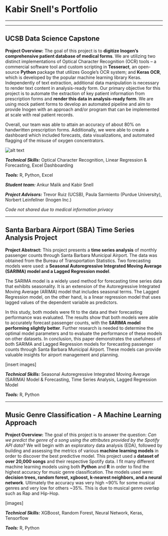 # Kabir Snell's Portfolio

---
---

## UCSB Data Science Capstone
**Project Overview:** The goal of this project is to **digitize Inogen’s comprehensive patient database of medical forms**. We are utilizing two distinct implementations of Optical Character Recognition (OCR) tools – a commercial software tool and custom scripting in **Tesseract**, an open-source **Python** package that utilizes Google’s OCR system; and **Keras OCR**, which is developed by the popular machine learning library Keras. Independently of text extraction, additional data manipulation is necessary to render text content in analysis-ready form. Our primary objective for this project is to automate the extraction of key patient information from prescription forms and **render this data in analysis-ready form**. We are using mock patient forms to develop an automated pipeline and aim to provide Inogen with an approach and/or program that can be implemented at scale with real patient records.

Overall, our team was able to attain an accuracy of about 80% on handwritten prescription forms. Additionally, we were able to create a dashboard which included forecasts, data visualizations, and automated flagging of the misuse of oxygen concentrators. 

![alt text]([http://url/to/img.png](https://github.com/kabirjs/kabirjs.github.io/blob/main/assets/inogen_poster.jpg))


_**Technical Skills:**_ Optical Character Recognition, Linear Regression & Forecasting, Excel Dashboarding

_**Tools:**_ R, Python, Excel

_**Student team:**_ Ankur Malik and Kabir Snell

_**Project Advisors:**_ Trevor Ruiz (UCSB), Paula Sarmiento (Purdue University), Norbert Leinfellner (Inogen Inc.)

_Code not shared due to medical information privacy_

---

## Santa Barbara Airport (SBA) Time Series Analysis Project
**Project Abstract:** This project presents a **time series analysis** of monthly passenger counts through Santa Barbara Municipal Airport. The data was obtained from the Bureau of Transportation Statistics. Two forecasting models were used: a **Seasonal Autoregressive Integrated Moving Average (SARIMA) model and a Lagged Regression model**.

The SARIMA model is a widely used method for forecasting time series data that exhibits seasonality. It is an extension of the Autoregressive Integrated Moving Average (ARIMA) model that includes seasonal terms. The Lagged Regression model, on the other hand, is a linear regression model that uses lagged values of the dependent variable as predictors.

In this study, both models were fit to the data and their forecasting performance was evaluated. The results show that both models were able to accurately forecast passenger counts, with the **SARIMA model performing slightly better**. Further research is needed to determine the optimal model parameters and to evaluate the performance of these models on other datasets. In conclusion, this paper demonstrates the usefulness of both SARIMA and Lagged Regression models for forecasting passenger counts through Santa Barbara Municipal Airport. These models can provide valuable insights for airport management and planning.


[insert images]

_**Technical Skills:**_ Seasonal Autoregressive Integrated Moving Average (SARIMA) Model & Forecasting, Time Series Analysis, Lagged Regression Model

_**Tools:**_ R, Python

---

## Music Genre Classification - A Machine Learning Approach
**Project Overview:** The goal of this project is to answer the question: _Can we predict the genre of a song using the attributes provided by the Spotify API data?_ We will begin with an exploratory data analysis (EDA), followed by building and assessing the metrics of various **machine learning models** in order to discover the best predictive model. This project used a **dataset of over 20,000 songs** and their respective Spotify data. I fit many different machine learning models using both **Python** and **R** in order to find the highest accuracy for music genre classification. The models used were: **decision trees, random forest, xgboost, k-nearest neighbors, and a neural network**. Ultimately the accuracy was very high ~90% for some musical genres and very low for others ~35%. This is due to musical genre overlap such as Rap and Hip-Hop. 

[images]

_**Technical Skills:**_ XGBoost, Random Forest, Neural Network, Keras, Tensorflow

_**Tools:**_ R, Python
